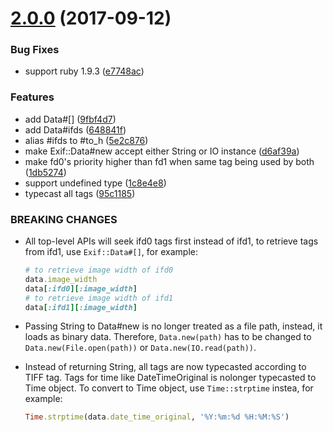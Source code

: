 <a name=""></a>
# [2.0.0](https://github.com/tonytonyjan/exif/compare/v1.0.1...v2.0.0) (2017-09-12)


### Bug Fixes

* support ruby 1.9.3 ([e7748ac](https://github.com/tonytonyjan/exif/commit/e7748ac))


### Features

* add Data#[] ([9fbf4d7](https://github.com/tonytonyjan/exif/commit/9fbf4d7))
* add Data#ifds ([648841f](https://github.com/tonytonyjan/exif/commit/648841f))
* alias #ifds to #to_h ([5e2c876](https://github.com/tonytonyjan/exif/commit/5e2c876))
* make Exif::Data#new accept either String or IO instance ([d6af39a](https://github.com/tonytonyjan/exif/commit/d6af39a))
* make fd0's priority higher than fd1 when same tag being used by both ([1db5274](https://github.com/tonytonyjan/exif/commit/1db5274))
* support undefined type ([1c8e4e8](https://github.com/tonytonyjan/exif/commit/1c8e4e8))
* typecast all tags ([95c1185](https://github.com/tonytonyjan/exif/commit/95c1185))


### BREAKING CHANGES

* All top-level APIs will seek ifd0 tags first instead of ifd1, to retrieve tags from ifd1, use `Exif::Data#[]`, for example:

    ```ruby
    # to retrieve image width of ifd0
    data.image_width
    data[:ifd0][:image_width]
    # to retrieve image width of ifd1
    data[:ifd1][:image_width]
    ```
* Passing String to Data#new is no longer treated as a file path, instead, it loads as binary data. Therefore, `Data.new(path)` has to be changed to `Data.new(File.open(path))` or `Data.new(IO.read(path))`.
* Instead of returning String, all tags are now typecasted according to TIFF tag. Tags for time like DateTimeOriginal is nolonger typecasted to Time object.
To convert to Time object, use `Time::strptime` instea, for example:

    ```ruby
    Time.strptime(data.date_time_original, '%Y:%m:%d %H:%M:%S')
    ```
